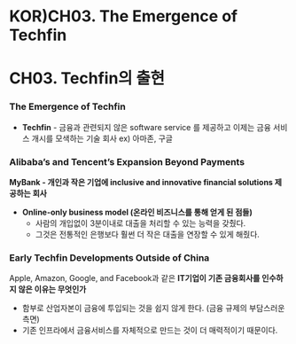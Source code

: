 # KOR)CH03. The Emergence of Techfin


# CH03. Techfin의 출현

### The Emergence of Techfin

- **Techfin** - 금융과 관련되지 않은 software service 를 제공하고 이제는 금융 서비스 개시를 모색하는 기술 회사 ex) 아마존, 구글

### Alibaba’s and Tencent’s Expansion Beyond Payments

**MyBank - 개인과 작은 기업에 inclusive and innovative financial solutions 제공하는 회사**

- **Online-only business model (온라인 비즈니스를 통해 얻게 된 점들)**
    - 사람의 개입없이 3분이내로 대출을 처리할 수 있는 능력을 갖췄다.
    - 그것은 전통적인 은행보다 훨썬 더 작은 대출을 연장할 수 있게 해줬다.
    

### Early Techfin Developments Outside of China

Apple, Amazon, Google, and Facebook과 같은 **IT기업이 기존 금융회사를 인수하지 않은 이유는 무엇인가**

- 함부로 산업자본이 금융에 투입되는 것을 쉽지 않게 한다. (금융 규제의 부담스러운 측면)
- 기존 인프라에서 금융서비스를 자체적으로 만드는 것이 더 매력적이기 때문이다.
